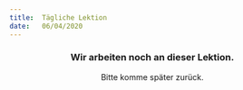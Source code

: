 ```yaml
---
title:  Tägliche Lektion
date:   06/04/2020
---
```


### <center>Wir arbeiten noch an dieser Lektion.</center>
<center>Bitte komme später zurück.</center>